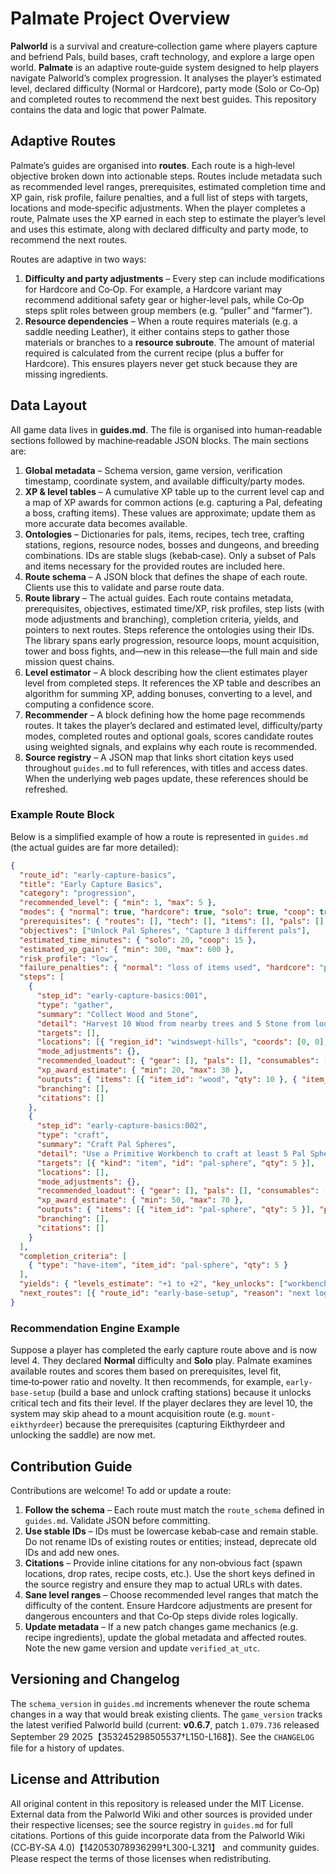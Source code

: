 # Palmate Project Overview

**Palworld** is a survival and creature‑collection game where players capture and befriend Pals, build bases, craft technology, and explore a large open world.  **Palmate** is an adaptive route‑guide system designed to help players navigate Palworld’s complex progression.  It analyses the player’s estimated level, declared difficulty (Normal or Hardcore), party mode (Solo or Co‑Op) and completed routes to recommend the next best guides.  This repository contains the data and logic that power Palmate.

## Adaptive Routes

Palmate’s guides are organised into **routes**.  Each route is a high‑level objective broken down into actionable steps.  Routes include metadata such as recommended level ranges, prerequisites, estimated completion time and XP gain, risk profile, failure penalties, and a full list of steps with targets, locations and mode‑specific adjustments.  When the player completes a route, Palmate uses the XP earned in each step to estimate the player’s level and uses this estimate, along with declared difficulty and party mode, to recommend the next routes.

Routes are adaptive in two ways:

1. **Difficulty and party adjustments** – Every step can include modifications for Hardcore and Co‑Op.  For example, a Hardcore variant may recommend additional safety gear or higher‑level pals, while Co‑Op steps split roles between group members (e.g. “puller” and “farmer”).
2. **Resource dependencies** – When a route requires materials (e.g. a saddle needing Leather), it either contains steps to gather those materials or branches to a **resource subroute**.  The amount of material required is calculated from the current recipe (plus a buffer for Hardcore).  This ensures players never get stuck because they are missing ingredients.

## Data Layout

All game data lives in **guides.md**.  The file is organised into human‑readable sections followed by machine‑readable JSON blocks.  The main sections are:

1. **Global metadata** – Schema version, game version, verification timestamp, coordinate system, and available difficulty/party modes.
2. **XP & level tables** – A cumulative XP table up to the current level cap and a map of XP awards for common actions (e.g. capturing a Pal, defeating a boss, crafting items).  These values are approximate; update them as more accurate data becomes available.
3. **Ontologies** – Dictionaries for pals, items, recipes, tech tree, crafting stations, regions, resource nodes, bosses and dungeons, and breeding combinations.  IDs are stable slugs (kebab‑case).  Only a subset of Pals and items necessary for the provided routes are included here.
4. **Route schema** – A JSON block that defines the shape of each route.  Clients use this to validate and parse route data.
5. **Route library** – The actual guides.  Each route contains metadata, prerequisites, objectives, estimated time/XP, risk profiles, step lists (with mode adjustments and branching), completion criteria, yields, and pointers to next routes.  Steps reference the ontologies using their IDs.  The library spans early progression, resource loops, mount acquisition, tower and boss fights, and—new in this release—the full main and side mission quest chains.
6. **Level estimator** – A block describing how the client estimates player level from completed steps.  It references the XP table and describes an algorithm for summing XP, adding bonuses, converting to a level, and computing a confidence score.
7. **Recommender** – A block defining how the home page recommends routes.  It takes the player’s declared and estimated level, difficulty/party modes, completed routes and optional goals, scores candidate routes using weighted signals, and explains why each route is recommended.
8. **Source registry** – A JSON map that links short citation keys used throughout `guides.md` to full references, with titles and access dates.  When the underlying web pages update, these references should be refreshed.

### Example Route Block

Below is a simplified example of how a route is represented in `guides.md` (the actual guides are far more detailed):

```json
{
  "route_id": "early-capture-basics",
  "title": "Early Capture Basics",
  "category": "progression",
  "recommended_level": { "min": 1, "max": 5 },
  "modes": { "normal": true, "hardcore": true, "solo": true, "coop": true },
  "prerequisites": { "routes": [], "tech": [], "items": [], "pals": [] },
  "objectives": ["Unlock Pal Spheres", "Capture 3 different pals"],
  "estimated_time_minutes": { "solo": 20, "coop": 15 },
  "estimated_xp_gain": { "min": 300, "max": 600 },
  "risk_profile": "low",
  "failure_penalties": { "normal": "loss of items used", "hardcore": "permadeath on party wipe" },
  "steps": [
    {
      "step_id": "early-capture-basics:001",
      "type": "gather",
      "summary": "Collect Wood and Stone",
      "detail": "Harvest 10 Wood from nearby trees and 5 Stone from loose rocks.",
      "targets": [],
      "locations": [{ "region_id": "windswept-hills", "coords": [0, 0], "time": "day", "weather": "any" }],
      "mode_adjustments": {},
      "recommended_loadout": { "gear": [], "pals": [], "consumables": [] },
      "xp_award_estimate": { "min": 20, "max": 30 },
      "outputs": { "items": [{ "item_id": "wood", "qty": 10 }, { "item_id": "stone", "qty": 5 }], "pals": [], "unlocks": {} },
      "branching": [],
      "citations": []
    },
    {
      "step_id": "early-capture-basics:002",
      "type": "craft",
      "summary": "Craft Pal Spheres",
      "detail": "Use a Primitive Workbench to craft at least 5 Pal Spheres.",
      "targets": [{ "kind": "item", "id": "pal-sphere", "qty": 5 }],
      "locations": [],
      "mode_adjustments": {},
      "recommended_loadout": { "gear": [], "pals": [], "consumables": [] },
      "xp_award_estimate": { "min": 50, "max": 70 },
      "outputs": { "items": [{ "item_id": "pal-sphere", "qty": 5 }], "pals": [], "unlocks": {} },
      "branching": [],
      "citations": []
    }
  ],
  "completion_criteria": [
    { "type": "have-item", "item_id": "pal-sphere", "qty": 5 }
  ],
  "yields": { "levels_estimate": "+1 to +2", "key_unlocks": ["workbench", "capture-bonus"] },
  "next_routes": [{ "route_id": "early-base-setup", "reason": "next logical progression" }]
}
```

### Recommendation Engine Example

Suppose a player has completed the early capture route above and is now level 4.  They declared **Normal** difficulty and **Solo** play.  Palmate examines available routes and scores them based on prerequisites, level fit, time‑to‑power ratio and novelty.  It then recommends, for example, `early-base-setup` (build a base and unlock crafting stations) because it unlocks critical tech and fits their level.  If the player declares they are level 10, the system may skip ahead to a mount acquisition route (e.g. `mount-eikthyrdeer`) because the prerequisites (capturing Eikthyrdeer and unlocking the saddle) are now met.

## Contribution Guide

Contributions are welcome!  To add or update a route:

1. **Follow the schema** – Each route must match the `route_schema` defined in `guides.md`.  Validate JSON before committing.
2. **Use stable IDs** – IDs must be lowercase kebab‑case and remain stable.  Do not rename IDs of existing routes or entities; instead, deprecate old IDs and add new ones.
3. **Citations** – Provide inline citations for any non‑obvious fact (spawn locations, drop rates, recipe costs, etc.).  Use the short keys defined in the source registry and ensure they map to actual URLs with dates.
4. **Sane level ranges** – Choose recommended level ranges that match the difficulty of the content.  Ensure Hardcore adjustments are present for dangerous encounters and that Co‑Op steps divide roles logically.
5. **Update metadata** – If a new patch changes game mechanics (e.g. recipe ingredients), update the global metadata and affected routes.  Note the new game version and update `verified_at_utc`.

## Versioning and Changelog

The `schema_version` in `guides.md` increments whenever the route schema changes in a way that would break existing clients.  The `game_version` tracks the latest verified Palworld build (current: **v0.6.7**, patch `1.079.736` released September 29 2025【353245298505537†L150-L168】).  See the `CHANGELOG` file for a history of updates.

## License and Attribution

All original content in this repository is released under the MIT License.  External data from the Palworld Wiki and other sources is provided under their respective licenses; see the source registry in `guides.md` for full citations.  Portions of this guide incorporate data from the Palworld Wiki (CC‑BY‑SA 4.0)【142053078936299†L300-L321】 and community guides.  Please respect the terms of those licenses when redistributing.